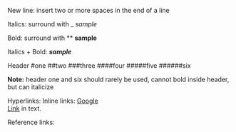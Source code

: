 New line: insert two or more spaces in the end of a line

Italics: surround with _
 _sample_

Bold: surround with **
 **sample**
 
Italics + Bold:
 **_sample_**

Header
 #one
 ##two
 ###three
 ####four
 #####five
 ######six
 
**Note:** header one and six should rarely be used, cannot bold inside header, but can italicize

Hyperlinks: Inline links: [Google](www.google.com)  
 [Link](www.google.com) in text.

Reference links:


